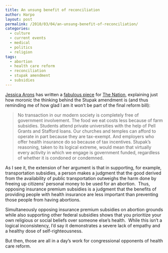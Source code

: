 ```yaml
---
title: An unsung benefit of reconciliation
author: Harpo
layout: post
permalink: /2010/03/04/an-unsung-benefit-of-reconciliation/
categories:
  - culture
  - current events
  - medical
  - politics
  - religion
tags:
  - abortion
  - health care reform
  - reconciliation
  - stupak amendment
  - subsidies
---
```

<a href="http://www.thenation.com/directory/bios/jessica_arons" target="_blank">Jessica Arons</a> has written a <a href="http://www.thenation.com/doc/20100315/arons" target="_blank">fabulous piece</a> for <a href="http://www.thenation.com/" target="_blank">The Nation</a>, explaining just how moronic the thinking behind the Stupak amendment is (and thus reminding me of how glad I am it won&#8217;t be part of the final reform bill):

> No transaction in our modern society is completely free of government involvement. The food we eat costs less because of farm subsidies. Students attend private universities with the help of Pell Grants and Stafford loans. Our churches and temples can afford to operate in part because they are tax-exempt. And employers who offer health insurance do so because of tax incentives. Stupak&#8217;s reasoning, taken to its logical extreme, would mean that virtually every activity in which we engage is government funded, regardless of whether it is condoned or condemned.

As I see it, the extension of her argument is that in supporting, for example, transportation subsidies, a person makes a judgment that the good derived from the availability of public transportation outweighs the harm done by freeing up citizens&#8217; personal money to be used for an abortion.  Thus, opposing insurance premium subsidies is a judgment that the benefits of providing people with health insurance are less important than preventing those people from having abortions.

Simultaneously opposing insurance premium subsidies on abortion grounds while also supporting other federal subsidies shows that you prioritize your own religious or social beliefs over someone else&#8217;s health.  While this isn&#8217;t a logical inconsistency, I&#8217;d say it demonstrates a severe lack of empathy and a healthy dose of self-righteousness.

But then, those are all in a day&#8217;s work for congressional opponents of health care reform.